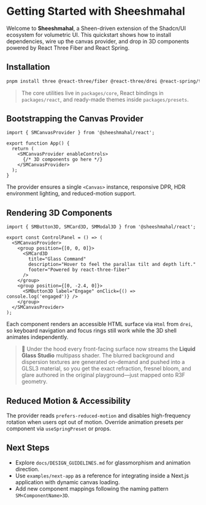 # Getting Started with Sheeshmahal

Welcome to **Sheeshmahal**, a Sheen-driven extension of the Shadcn/UI ecosystem for volumetric UI. This quickstart shows how to install dependencies, wire up the canvas provider, and drop in 3D components powered by React Three Fiber and React Spring.

## Installation

```bash
pnpm install three @react-three/fiber @react-three/drei @react-spring/three @react-spring/web clsx tailwindcss
```

> The core utilities live in `packages/core`, React bindings in `packages/react`, and ready-made themes inside `packages/presets`.

## Bootstrapping the Canvas Provider

```tsx
import { SMCanvasProvider } from '@sheeshmahal/react';

export function App() {
  return (
    <SMCanvasProvider enableControls>
      {/* 3D components go here */}
    </SMCanvasProvider>
  );
}
```

The provider ensures a single `<Canvas>` instance, responsive DPR, HDR environment lighting, and reduced-motion support.

## Rendering 3D Components

```tsx
import { SMButton3D, SMCard3D, SMModal3D } from '@sheeshmahal/react';

export const ControlPanel = () => (
  <SMCanvasProvider>
    <group position={[0, 0, 0]}>
      <SMCard3D
        title="Glass Command"
        description="Hover to feel the parallax tilt and depth lift."
        footer="Powered by react-three-fiber"
      />
    </group>
    <group position={[0, -2.4, 0]}>
      <SMButton3D label="Engage" onClick={() => console.log('engaged')} />
    </group>
  </SMCanvasProvider>
);
```

Each component renders an accessible HTML surface via `Html` from `drei`, so keyboard navigation and focus rings still work while the 3D shell animates independently.

> 🔬 Under the hood every front-facing surface now streams the **Liquid Glass Studio** multipass shader. The blurred background and dispersion textures are generated on-demand and pushed into a GLSL3 material, so you get the exact refraction, fresnel bloom, and glare authored in the original playground—just mapped onto R3F geometry.

## Reduced Motion & Accessibility

The provider reads `prefers-reduced-motion` and disables high-frequency rotation when users opt out of motion. Override animation presets per component via `useSpringPreset` or props.

## Next Steps

- Explore `docs/DESIGN_GUIDELINES.md` for glassmorphism and animation direction.
- Use `examples/next-app` as a reference for integrating inside a Next.js application with dynamic canvas loading.
- Add new component mappings following the naming pattern `SM<ComponentName>3D`.
